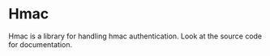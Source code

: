 # Hmac

Hmac is a library for handling hmac authentication. Look at the source code for documentation.

